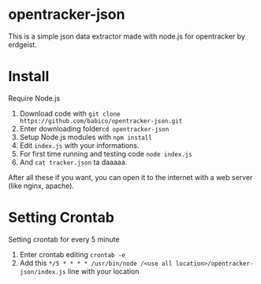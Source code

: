 # opentracker-json
This is a simple json data extractor made with node.js for opentracker by erdgeist.

# Install
Require Node.js
1. Download code with `git clone https://github.com/babico/opentracker-json.git`
2. Enter downloading folder`cd opentracker-json` 
3. Setup Node.js modules with `npm install`
4. Edit `index.js` with your informations. 
5. For first time running and testing code `node index.js`
6. And `cat tracker.json` ta daaaaa.

After all these if you want, you can open it to the internet with a web server (like nginx, apache).

# Setting Crontab
Setting crontab for every 5 minute
1. Enter crontab editing `crontab -e`
2. Add this `*/5 * * * * /usr/bin/node /<use all location>/opentracker-json/index.js` line with your location 
